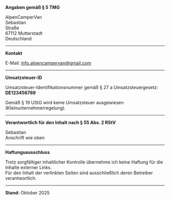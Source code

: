 **Angaben gemäß § 5 TMG**

AlpenCamperVan\
Sebastian\
Straße\
67112 Mutterstadt\
Deutschland

---

**Kontakt**

E-Mail: [info.alpencampervan@gmail.com](mailto:info.alpencampervan@gmail.com)  

---

**Umsatzsteuer-ID**

Umsatzsteuer-Identifikationsnummer gemäß § 27 a Umsatzsteuergesetz:\
**DE123456789**

Gemäß § 19 UStG wird keine Umsatzsteuer ausgewiesen (Kleinunternehmerregelung).

---

**Verantwortlich für den Inhalt nach § 55 Abs. 2 RStV**

Sebastian\
Anschrift wie oben

---

**Haftungsausschluss**

Trotz sorgfältiger inhaltlicher Kontrolle übernehme ich keine Haftung für die Inhalte externer Links.  
Für den Inhalt der verlinkten Seiten sind ausschließlich deren Betreiber verantwortlich.

---

**Stand:** Oktober 2025
